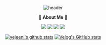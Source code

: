 <!--
**YEJIN-code/YEJIN-code** is a ✨ _special_ ✨ repository because its `README.md` (this file) appears on your GitHub profile.

Here are some ideas to get you started:

- 🔭 I’m currently working on ...
- 🌱 I’m currently learning ...
- 👯 I’m looking to collaborate on ...
- 🤔 I’m looking for help with ...
- 💬 Ask me about ...
- 📫 How to reach me: ...
- 😄 Pronouns: ...
- ⚡ Fun fact: ...
-->
<div align="center">
  
![header](https://capsule-render.vercel.app/api?type=cylinder&color=333333&height=150&section=header&text=YEJIN&fontColor=ffffff&fontSize=70&animation=fadeIn&fontAlignY=55)

💌 **About Me** 💌

<a href="https://www.instagram.com/ye_0____0_jin/"><img src="https://img.shields.io/badge/Instagram-E4405F?style=flat-square&logo=instagram&logoColor=white&link=https://www.instagram.com/ye_0____0_jin/"/></a>
<a href="https://www.instagram.com/yu_ice_monitoring_22/"><img src="https://img.shields.io/badge/ICE%20monitoring-1890FF?style=flat-square&logo=instagram&logoColor=white&link=www.instagram.com/yu_ice_monitoring_22/"/></a>
<a href="https://velog.io/@yejiiiin"><img src="https://img.shields.io/badge/velog-20C997?style=flat-square&logo=Vimeo&logoColor=white&link=https://velog.io/@yejiiiin"/></a>
<a href="mailto:908418@yu.ac.kr" target="_blank"><img src="https://img.shields.io/badge/Email-EA4335?style=flat-square&logo=Gmail&logoColor=white"/></a>
  
  
[![yejeeni's github stats](https://github-readme-stats.vercel.app/api/top-langs/?username=yejeeni&show_icons=true&hide_border=true&title_color=004386&icon_color=004386&layout=compact)](https://github.com/yejeeni)
[![Velog's GitHub stats](https://velog-readme-stats.vercel.app/api?name=yejiiiin)](https://velog.io/@yejiiiin) 

</div>


